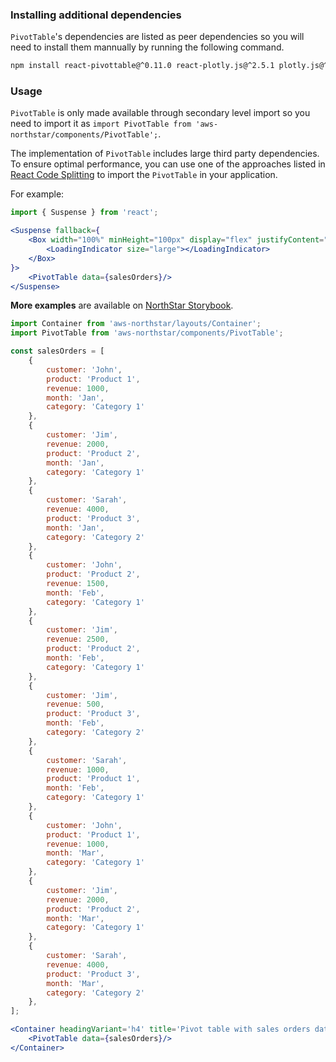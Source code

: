 ### Installing additional dependencies

`PivotTable`'s dependencies are listed as peer dependencies so you will need to install them mannually by running the following command.
```bash
npm install react-pivottable@^0.11.0 react-plotly.js@^2.5.1 plotly.js@^2.6.3
```

### Usage
`PivotTable` is only made available through secondary level import so you need to import it as `import PivotTable from 'aws-northstar/components/PivotTable';`.

The implementation of `PivotTable` includes large third party dependencies. To ensure optimal performance, you can use one of the approaches listed in [React Code Splitting](https://reactjs.org/docs/code-splitting.html) to import the `PivotTable` in your application. 

For example:

```jsx static
import { Suspense } from 'react';

<Suspense fallback={
    <Box width="100%" minHeight="100px" display="flex" justifyContent="center" pt={10}>
        <LoadingIndicator size="large"></LoadingIndicator>
    </Box>
}>
    <PivotTable data={salesOrders}/>
</Suspense>
```

**More examples** are available on <a href="https://storybook.northstar.aws-prototyping.cloud/?path=/story/pivottable" target="_blank">NorthStar Storybook</a>.


```jsx
import Container from 'aws-northstar/layouts/Container';
import PivotTable from 'aws-northstar/components/PivotTable';

const salesOrders = [
    {
        customer: 'John',
        product: 'Product 1',
        revenue: 1000,
        month: 'Jan',
        category: 'Category 1'
    },
    {
        customer: 'Jim',
        revenue: 2000,
        product: 'Product 2',
        month: 'Jan',
        category: 'Category 1'
    },
    {
        customer: 'Sarah',
        revenue: 4000,
        product: 'Product 3',
        month: 'Jan',
        category: 'Category 2'
    },
    {
        customer: 'John',
        product: 'Product 2',
        revenue: 1500,
        month: 'Feb',
        category: 'Category 1'
    },
    {
        customer: 'Jim',
        revenue: 2500,
        product: 'Product 2',
        month: 'Feb',
        category: 'Category 1'
    },
    {
        customer: 'Jim',
        revenue: 500,
        product: 'Product 3',
        month: 'Feb',
        category: 'Category 2'
    },
    {
        customer: 'Sarah',
        revenue: 1000,
        product: 'Product 1',
        month: 'Feb',
        category: 'Category 1'
    },
    {
        customer: 'John',
        product: 'Product 1',
        revenue: 1000,
        month: 'Mar',
        category: 'Category 1'
    },
    {
        customer: 'Jim',
        revenue: 2000,
        product: 'Product 2',
        month: 'Mar',
        category: 'Category 1'
    },
    {
        customer: 'Sarah',
        revenue: 4000,
        product: 'Product 3',
        month: 'Mar',
        category: 'Category 2'
    },
];

<Container headingVariant='h4' title='Pivot table with sales orders data set'>
    <PivotTable data={salesOrders}/>
</Container>
```
